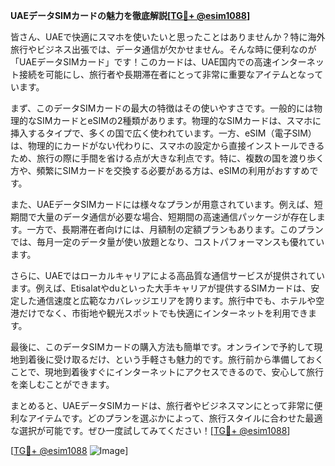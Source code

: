 **UAEデータSIMカードの魅力を徹底解説[[TG💪+ @esim1088](https://t.me/s/esim1088)]**

皆さん、UAEで快適にスマホを使いたいと思ったことはありませんか？特に海外旅行やビジネス出張では、データ通信が欠かせません。そんな時に便利なのが「UAEデータSIMカード」です！このカードは、UAE国内での高速インターネット接続を可能にし、旅行者や長期滞在者にとって非常に重要なアイテムとなっています。

まず、このデータSIMカードの最大の特徴はその使いやすさです。一般的には物理的なSIMカードとeSIMの2種類があります。物理的なSIMカードは、スマホに挿入するタイプで、多くの国で広く使われています。一方、eSIM（電子SIM）は、物理的にカードがない代わりに、スマホの設定から直接インストールできるため、旅行の際に手間を省ける点が大きな利点です。特に、複数の国を渡り歩く方や、頻繁にSIMカードを交換する必要がある方は、eSIMの利用がおすすめです。

また、UAEデータSIMカードには様々なプランが用意されています。例えば、短期間で大量のデータ通信が必要な場合、短期間の高速通信パッケージが存在します。一方で、長期滞在者向けには、月額制の定額プランもあります。このプランでは、毎月一定のデータ量が使い放題となり、コストパフォーマンスも優れています。

さらに、UAEではローカルキャリアによる高品質な通信サービスが提供されています。例えば、Etisalatやduといった大手キャリアが提供するSIMカードは、安定した通信速度と広範なカバレッジエリアを誇ります。旅行中でも、ホテルや空港だけでなく、市街地や観光スポットでも快適にインターネットを利用できます。

最後に、このデータSIMカードの購入方法も簡単です。オンラインで予約して現地到着後に受け取るだけ、という手軽さも魅力的です。旅行前から準備しておくことで、現地到着後すぐにインターネットにアクセスできるので、安心して旅行を楽しむことができます。

まとめると、UAEデータSIMカードは、旅行者やビジネスマンにとって非常に便利なアイテムです。どのプランを選ぶかによって、旅行スタイルに合わせた最適な選択が可能です。ぜひ一度試してみてください！[[TG💪+ @esim1088](https://t.me/s/esim1088)]

[[TG💪+ @esim1088](https://t.me/s/esim1088) ![Image](https://i.postimg.cc/Y0z9fWf4/image.png)]